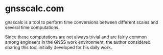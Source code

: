 # gnsscalc.com

gnsscalc is a tool to perform time conversions between different scales and several time computations.

Since these computations are not always trivial and are fairly common among engineers in the GNSS work environment, the author considered sharing this tool initially developed for his daily work.
